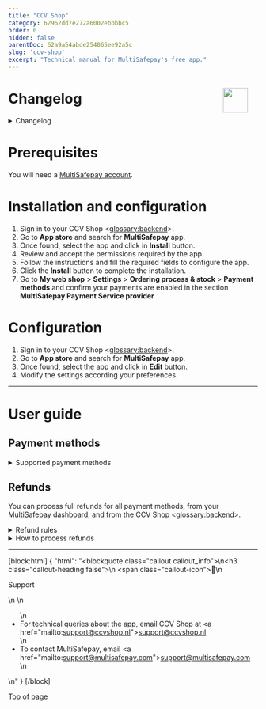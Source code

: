 ```yaml
---
title: "CCV Shop"
category: 62962dd7e272a6002ebbbbc5
order: 0
hidden: false
parentDoc: 62a9a54abde254065ee92a5c
slug: 'ccv-shop'
excerpt: "Technical manual for MultiSafepay's free app."
---
```

<img src="https://raw.githubusercontent.com/MultiSafepay/docs/master/static/logo/Integrations/CCVShop.svg" width="50" align="right" style="margin: 20px; max-height: 75px"/>

# Changelog

<details id="changelog">
<summary>Changelog</summary>
<br>

**1.0.0-RC1**
Release date: Feb. 26th, 2024

### Added
- Endpoints for CCV Shop app installation: Handshake, Install, Uninstall.
- Localization for Install view based on `language` query variable (Dutch, English, German and French).
- Payment Service Provider (PSP) configuration based on MultiSafepay merchant data: API key, selected payment methods.
- Ability to update PSP's payment methods during CCV Shop app installation edit.
- Scheduled monitoring and updating of PSP's payment methods.
- Endpoints for CCV Shop transactions creation and updating.
- Possibility to enable/disable refunds while installing CCV Shop app/editing CCV Shop app installation.
- Support for CCV Shop webhook events: `invoices.updated.status`, `orders.deleted`, `orders.updated.status`, `orders.updated.trackandtrace`.
- `invoices.updated.status` webhook event handler to create a MultiSafepay refund after CCV Shop invoice status is changed to `Refunded.
- `orders.deleted` webhook event handler to create a MultiSafepay refund after CCV Shop order is deleted.
- `orders.updated.status` webhook event handler to update MultiSafepay order status to `Shipped` after CCV Shop order status is changed to `Sent`.
- `orders.updated.trackandtrace` webhook event handler to update MultiSafepay order status to `Shipped` and populate track and trace information after CCV Shop order gets updated in **Shipment** section.
- Created artisan command: `ccv:register-webhooks`.
- CCV Shop **Order ID** as **Order ID** for MultiSafepay orders, which is used as **Transaction ID** for CCV Shop payments.

</details>

# Prerequisites

You will need a [MultiSafepay account](/docs/getting-started-guide/).

# Installation and configuration

1. Sign in to your CCV Shop <<glossary:backend>>.
2. Go to **App store** and search for **MultiSafepay** app.
3. Once found, select the app and click in **Install** button.
4. Review and accept the permissions required by the app.
5. Follow the instructions and fill the required fields to configure the app. 
6. Click the **Install** button to complete the installation.
7. Go to **My web shop** > **Settings** > **Ordering process & stock** > **Payment methods** and confirm your payments are enabled in the section **MultiSafepay Payment Service provider**

# Configuration

1. Sign in to your CCV Shop <<glossary:backend>>.
2. Go to **App store** and search for **MultiSafepay** app.
3. Once found, select the app and click in **Edit** button.
4. Modify the settings according your preferences.

___

# User guide

## Payment methods

<details id="supported-payment-methods">
<summary>Supported payment methods</summary>
<br>

The activated payment methods from your MultiSafepay account appear will be registered in CCV Shop as a payment method.

</details>

## Refunds

You can process full refunds for all payment methods, from your MultiSafepay dashboard, and from the CCV Shop <<glossary:backend>>.

<details id="refund-rules">
<summary>Refund rules</summary>
<br>
- **Automatic refunds** needs to be enabled in the configuration of the MultiSafepay app.
- To process a refund, the invoice status must be **Paid**.
- The refund amount cannot exceed the original transaction amount.
- The refund amount cannot exceed the available funds in your MultiSafepay account.
<br>
</details>

<details id="how-to-process-backend-refunds">
<summary>How to process refunds</summary>
<br>
To process backend refunds:

1. Sign in to your CCV Shop <<glossary:backend>>.
2. Go to **My orders** > **Order management**.
3. Select the order, and click on the **Invoices** tab.
4. Change the **Invoice status** from **Paid** to **Refunded**.
5. A refund request will be processed in MultiSafepay.
<br>
</details>

---

[block:html]
{
"html": "<blockquote class=\"callout callout_info\">\n<h3 class=\"callout-heading false\">\n        <span class=\"callout-icon\">💬</span>\n        <p>Support</p>\n    </h3>\n  <ul>\n    <li>For technical queries about the app, email CCV Shop at <a href=\"mailto:support@ccvshop.nl\">support@ccvshop.nl</a></li>\n    <li>To contact MultiSafepay, email <a href=\"mailto:support@multisafepay.com\">support@multisafepay.com</a></li>\n  </ul>  \n</blockquote>"
}
[/block]

[Top of page](#)